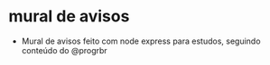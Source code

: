 # mural de avisos
* Mural de avisos feito com node express para estudos, seguindo conteúdo do @progrbr
